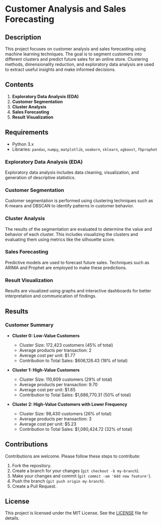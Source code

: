 # Customer Analysis and Sales Forecasting

## Description

This project focuses on customer analysis and sales forecasting using machine learning techniques. The goal is to segment customers into different clusters and predict future sales for an online store. Clustering methods, dimensionality reduction, and exploratory data analysis are used to extract useful insights and make informed decisions.

## Contents

1. **Exploratory Data Analysis (EDA)**
2. **Customer Segmentation**
3. **Cluster Analysis**
4. **Sales Forecasting**
5. **Result Visualization**

## Requirements

- Python 3.x
- Libraries: `pandas`, `numpy`, `matplotlib`, `seaborn`, `sklearn`, `xgboost`, `fbprophet`

### Exploratory Data Analysis (EDA)

Exploratory data analysis includes data cleaning, visualization, and generation of descriptive statistics.

### Customer Segmentation

Customer segmentation is performed using clustering techniques such as K-means and DBSCAN to identify patterns in customer behavior.

### Cluster Analysis

The results of the segmentation are evaluated to determine the value and behavior of each cluster. This includes visualizing the clusters and evaluating them using metrics like the silhouette score.

### Sales Forecasting

Predictive models are used to forecast future sales. Techniques such as ARIMA and Prophet are employed to make these predictions.

### Result Visualization

Results are visualized using graphs and interactive dashboards for better interpretation and communication of findings.

## Results

### Customer Summary

- **Cluster 0: Low-Value Customers**
  - Cluster Size: 172,423 customers (45% of total)
  - Average products per transaction: 2
  - Average cost per unit: $1.77
  - Contribution to Total Sales: $606,126.43 (18% of total)

- **Cluster 1: High-Value Customers**
  - Cluster Size: 110,609 customers (29% of total)
  - Average products per transaction: 9.70
  - Average cost per unit: $1.65
  - Contribution to Total Sales: $1,686,770.31 (50% of total)

- **Cluster 2: High-Value Customers with Lower Frequency**
  - Cluster Size: 98,430 customers (26% of total)
  - Average products per transaction: 3
  - Average cost per unit: $5.23
  - Contribution to Total Sales: $1,080,424.72 (32% of total)

## Contributions

Contributions are welcome. Please follow these steps to contribute:

1. Fork the repository.
2. Create a branch for your changes (`git checkout -b my-branch`).
3. Make your changes and commit (`git commit -am 'Add new feature'`).
4. Push the branch (`git push origin my-branch`).
5. Create a Pull Request.

## License

This project is licensed under the MIT License. See the [LICENSE](LICENSE) file for details.